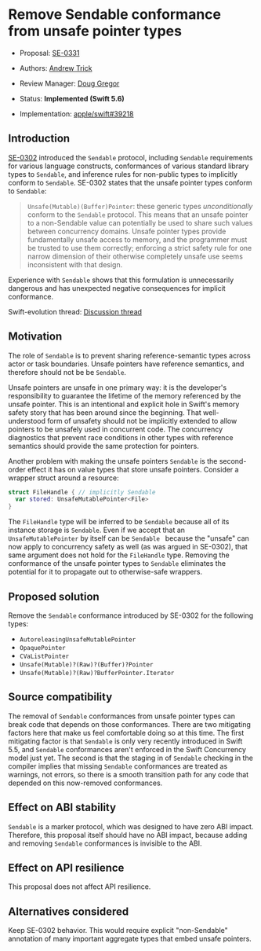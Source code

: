 # Remove Sendable conformance from unsafe pointer types

* Proposal: [SE-0331](0331-remove-sendable-from-unsafepointer.md)
* Authors: [Andrew Trick](https://github.com/atrick)
* Review Manager: [Doug Gregor](https://github.com/DougGregor)
* Status: **Implemented (Swift 5.6)**

* Implementation: [apple/swift#39218](https://github.com/apple/swift/pull/39218)

## Introduction

[SE-0302](0302-concurrent-value-and-concurrent-closures.md) introduced the `Sendable` protocol, including `Sendable` requirements for various language constructs, conformances of various standard library types to `Sendable`, and inference rules for non-public types to implicitly conform to `Sendable`. SE-0302 states that the unsafe pointer types conform to `Sendable`:

> `Unsafe(Mutable)(Buffer)Pointer`: these generic types _unconditionally_ conform to the `Sendable` protocol. This means that an unsafe pointer to a non-Sendable value can potentially be used to share such values between concurrency domains. Unsafe pointer types provide fundamentally unsafe access to memory, and the programmer must be trusted to use them correctly; enforcing a strict safety rule for one narrow dimension of their otherwise completely unsafe use seems inconsistent with that design.

Experience with `Sendable` shows that this formulation is unnecessarily dangerous and has unexpected negative consequences for implicit conformance.

Swift-evolution thread: [Discussion thread](https://forums.swift.org/t/unsafepointer-sendable-should-be-revoked/51926)

## Motivation

The role of `Sendable` is to prevent sharing reference-semantic types across actor or task boundaries. Unsafe pointers have reference semantics, and therefore should not be be `Sendable`.

Unsafe pointers are unsafe in one primary way: it is the developer's responsibility to guarantee the lifetime of the memory referenced by the unsafe pointer. This is an intentional and explicit hole in Swift's memory safety story that has been around since the beginning. That well-understood form of unsafety should not be implicitly extended to allow pointers to be unsafely used in concurrent code. The concurrency diagnostics that prevent race conditions in other types with reference semantics should provide the same protection for pointers.

Another problem with making the unsafe pointers `Sendable` is the second-order effect it has on value types that store unsafe pointers. Consider a wrapper struct around a resource:

```swift
struct FileHandle { // implicitly Sendable
  var stored: UnsafeMutablePointer<File>
}
```

The `FileHandle` type will be inferred to be `Sendable` because all of its instance storage is `Sendable`. Even if we accept that an `UnsafeMutablePointer` by itself can be `Sendable ` because the "unsafe" can now apply to concurrency safety as well (as was argued in SE-0302), that same argument does not hold for the `FileHandle` type. Removing the conformance of the unsafe pointer types to `Sendable` eliminates the potential for it to propagate out to otherwise-safe wrappers.

## Proposed solution

Remove the `Sendable` conformance introduced by SE-0302 for the following types:

* `AutoreleasingUnsafeMutablePointer`
* `OpaquePointer`
* `CVaListPointer`
* `Unsafe(Mutable)?(Raw)?(Buffer)?Pointer`
* `Unsafe(Mutable)?(Raw)?BufferPointer.Iterator`

## Source compatibility

The removal of `Sendable` conformances from unsafe pointer types can break code that depends on those conformances. There are two mitigating factors here that make us feel comfortable doing so at this time. The first mitigating factor is that `Sendable` is only very recently introduced in Swift 5.5, and `Sendable` conformances aren't enforced in the Swift Concurrency model just yet. The second is that the staging in of `Sendable` checking in the compiler implies that missing `Sendable` conformances are treated as warnings, not errors, so there is a smooth transition path for any code that depended on this now-removed conformances.

## Effect on ABI stability

`Sendable` is a marker protocol, which was designed to have zero ABI impact. Therefore, this proposal itself should have no ABI impact, because adding and removing `Sendable` conformances is invisible to the ABI.

## Effect on API resilience

This proposal does not affect API resilience.

## Alternatives considered

Keep SE-0302 behavior. This would require explicit "non-Sendable" annotation of many important aggregate types that embed unsafe pointers. 
